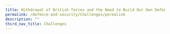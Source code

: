 ```yaml
---
title: Withdrawal of British forces and the Need to Build Our Own Defence Force
permalink: /defence-and-security/Challenges/permalink
description: ""
third_nav_title: Challenges
---
```


